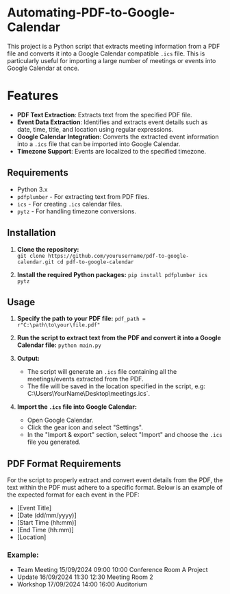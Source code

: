# Automating-PDF-to-Google-Calendar
This project is a Python script that extracts meeting information from a PDF file and converts it into a Google Calendar compatible `.ics` file. This is particularly useful for importing a large number of meetings or events into Google Calendar at once.


# Features

-   **PDF Text Extraction**: Extracts text from the specified PDF file.
-   **Event Data Extraction**: Identifies and extracts event details such as date, time, title, and location using regular expressions.
-   **Google Calendar Integration**: Converts the extracted event information into a `.ics` file that can be imported into Google Calendar.
-   **Timezone Support**: Events are localized to the specified timezone.


## Requirements

-   Python 3.x
-   `pdfplumber` - For extracting text from PDF files.
-   `ics` - For creating `.ics` calendar files.
-   `pytz` - For handling timezone conversions.

## Installation

1.  **Clone the repository:**   
    `git clone https://github.com/yourusername/pdf-to-google-calendar.git
    cd pdf-to-google-calendar` 
    
2.  **Install the required Python packages:**
    `pip install pdfplumber ics pytz`


## Usage
1.  **Specify the path to your PDF file:**
 `pdf_path = r"C:\path\to\your\file.pdf"` 
    
2.  **Run the script to extract text from the PDF and convert it into a Google Calendar file:**
   `python main.py` 
    
3.  **Output:**
    
    -   The script will generate an `.ics` file containing all the meetings/events extracted from the PDF.
    -   The file will be saved in the location specified in the script, e.g: C:\Users\YourName\Desktop\meetings.ics`.
 
  4. **Import the `.ics` file into Google Calendar:**
     -   Open Google Calendar.
     -   Click the gear icon and select "Settings".
     -   In the "Import & export" section, select "Import" and choose the `.ics` file you generated.

## PDF Format Requirements

For the script to properly extract and convert event details from the PDF, the text within the PDF must adhere to a specific format. Below is an example of the expected format for each event in the PDF:

 - [Event Title]   
 - [Date (dd/mm/yyyy)] 
 - [Start Time (hh:mm)]   
 - [End Time (hh:mm)]   
 - [Location]

### Example:
 - Team Meeting   15/09/2024  09:00  10:00  Conference Room A Project
 -  Update 16/09/2024  11:30  12:30  Meeting Room 2 
 - Workshop 17/09/2024  14:00  16:00  Auditorium

